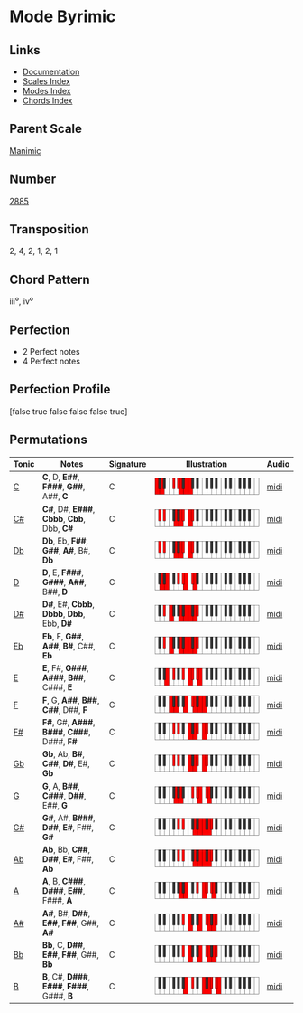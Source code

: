 # Mode Byrimic

## Links

- [Documentation](README.md)
- [Scales Index](Scales.md)
- [Modes Index](Modes.md)
- [Chords Index](Chords.md)

## Parent Scale

[Manimic](ScaleManimic.md)

## Number

[2885](https://ianring.com/musictheory/scales/2885)

## Transposition

2, 4, 2, 1, 2, 1

## Chord Pattern

iii⁰, iv⁰

## Perfection

- 2 Perfect notes
- 4 Perfect notes

## Perfection Profile

[false true false false false true]

## Permutations

| Tonic | Notes | Signature | Illustration | Audio |
|-------|-------|-----------|--------------|-------|
| [C](ModeCNaturalByrimic.md) | **C**, D, **E##**, **F###**, **G##**, A##, **C** | C | ![CNaturalByrimic](ModeCNaturalByrimic.png) | [midi](https://github.com/edipermadi/music/blob/main/docs/ModeCNaturalByrimic.mid?raw=true) |
| [C#](ModeCSharpByrimic.md) | **C#**, D#, **E###**, **Cbbb**, **Cbb**, Dbb, **C#** | C | ![CSharpByrimic](ModeCSharpByrimic.png) | [midi](https://github.com/edipermadi/music/blob/main/docs/ModeCSharpByrimic.mid?raw=true) |
| [Db](ModeDFlatByrimic.md) | **Db**, Eb, **F##**, **G##**, **A#**, B#, **Db** | C | ![DFlatByrimic](ModeDFlatByrimic.png) | [midi](https://github.com/edipermadi/music/blob/main/docs/ModeDFlatByrimic.mid?raw=true) |
| [D](ModeDNaturalByrimic.md) | **D**, E, **F###**, **G###**, **A##**, B##, **D** | C | ![DNaturalByrimic](ModeDNaturalByrimic.png) | [midi](https://github.com/edipermadi/music/blob/main/docs/ModeDNaturalByrimic.mid?raw=true) |
| [D#](ModeDSharpByrimic.md) | **D#**, E#, **Cbbb**, **Dbbb**, **Dbb**, Ebb, **D#** | C | ![DSharpByrimic](ModeDSharpByrimic.png) | [midi](https://github.com/edipermadi/music/blob/main/docs/ModeDSharpByrimic.mid?raw=true) |
| [Eb](ModeEFlatByrimic.md) | **Eb**, F, **G##**, **A##**, **B#**, C##, **Eb** | C | ![EFlatByrimic](ModeEFlatByrimic.png) | [midi](https://github.com/edipermadi/music/blob/main/docs/ModeEFlatByrimic.mid?raw=true) |
| [E](ModeENaturalByrimic.md) | **E**, F#, **G###**, **A###**, **B##**, C###, **E** | C | ![ENaturalByrimic](ModeENaturalByrimic.png) | [midi](https://github.com/edipermadi/music/blob/main/docs/ModeENaturalByrimic.mid?raw=true) |
| [F](ModeFNaturalByrimic.md) | **F**, G, **A##**, **B##**, **C##**, D##, **F** | C | ![FNaturalByrimic](ModeFNaturalByrimic.png) | [midi](https://github.com/edipermadi/music/blob/main/docs/ModeFNaturalByrimic.mid?raw=true) |
| [F#](ModeFSharpByrimic.md) | **F#**, G#, **A###**, **B###**, **C###**, D###, **F#** | C | ![FSharpByrimic](ModeFSharpByrimic.png) | [midi](https://github.com/edipermadi/music/blob/main/docs/ModeFSharpByrimic.mid?raw=true) |
| [Gb](ModeGFlatByrimic.md) | **Gb**, Ab, **B#**, **C##**, **D#**, E#, **Gb** | C | ![GFlatByrimic](ModeGFlatByrimic.png) | [midi](https://github.com/edipermadi/music/blob/main/docs/ModeGFlatByrimic.mid?raw=true) |
| [G](ModeGNaturalByrimic.md) | **G**, A, **B##**, **C###**, **D##**, E##, **G** | C | ![GNaturalByrimic](ModeGNaturalByrimic.png) | [midi](https://github.com/edipermadi/music/blob/main/docs/ModeGNaturalByrimic.mid?raw=true) |
| [G#](ModeGSharpByrimic.md) | **G#**, A#, **B###**, **D##**, **E#**, F##, **G#** | C | ![GSharpByrimic](ModeGSharpByrimic.png) | [midi](https://github.com/edipermadi/music/blob/main/docs/ModeGSharpByrimic.mid?raw=true) |
| [Ab](ModeAFlatByrimic.md) | **Ab**, Bb, **C##**, **D##**, **E#**, F##, **Ab** | C | ![AFlatByrimic](ModeAFlatByrimic.png) | [midi](https://github.com/edipermadi/music/blob/main/docs/ModeAFlatByrimic.mid?raw=true) |
| [A](ModeANaturalByrimic.md) | **A**, B, **C###**, **D###**, **E##**, F###, **A** | C | ![ANaturalByrimic](ModeANaturalByrimic.png) | [midi](https://github.com/edipermadi/music/blob/main/docs/ModeANaturalByrimic.mid?raw=true) |
| [A#](ModeASharpByrimic.md) | **A#**, B#, **D##**, **E##**, **F##**, G##, **A#** | C | ![ASharpByrimic](ModeASharpByrimic.png) | [midi](https://github.com/edipermadi/music/blob/main/docs/ModeASharpByrimic.mid?raw=true) |
| [Bb](ModeBFlatByrimic.md) | **Bb**, C, **D##**, **E##**, **F##**, G##, **Bb** | C | ![BFlatByrimic](ModeBFlatByrimic.png) | [midi](https://github.com/edipermadi/music/blob/main/docs/ModeBFlatByrimic.mid?raw=true) |
| [B](ModeBNaturalByrimic.md) | **B**, C#, **D###**, **E###**, **F###**, G###, **B** | C | ![BNaturalByrimic](ModeBNaturalByrimic.png) | [midi](https://github.com/edipermadi/music/blob/main/docs/ModeBNaturalByrimic.mid?raw=true) |
